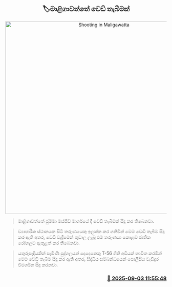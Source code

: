 <p align='center'><b><h2 align='center' title='Shooting in Maligawatta'>🏷මාළිගාවත්තේ වෙඩි තැබීමක්</h2></b></p>
<p align='center'><img src='https://helakuru.sgp1.cdn.digitaloceanspaces.com/esana/images/lib/crime-death.jpg' width='600' alt='Shooting in Maligawatta'></p>

> මාළිගාවත්තේ ජුම්මා මස්ජීඩ් මාර්ගයේ දී වෙඩි තැබීමක් සිදු කර තිබෙනවා.

> ව්‍යාපාරික ස්ථානයක සිටි තරුණයෙකු ඉලක්ක කර ගනිමින් මෙම වෙඩි තැබීම සිදු කර ඇති අතර, වෙඩි වැදීමෙන් තුවාල ලැබූ එම තරුණයා කොළඹ ජාතික රෝහලට ඇතුළත් කර තිබෙනවා.

> යතුරුපැදියකින් පැමිණි පුද්ගලයන් දෙදෙනෙකු T-56 ගිනි අවියක් භාවිත කරමින් මෙම වෙඩි තැබීම සිදු කර ඇති අතර, සිද්ධිය සම්බන්ධයෙන් පොලීසිය වැඩිදුර විමර්ශන සිදු කරනවා.



<h3 align='right'><a href='https://www.helakuru.lk/esana/p/113301/'>📅 2025-09-03 11:55:48</a></h3>
